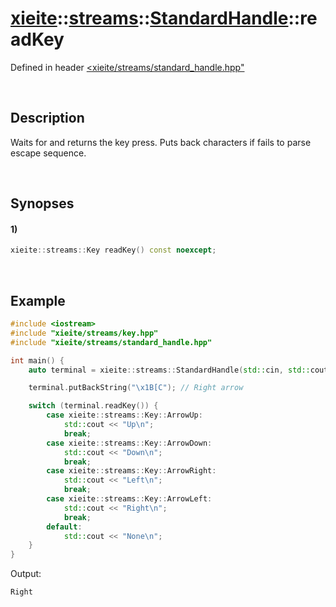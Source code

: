 # [xieite](../../../../../xieite.md)\:\:[streams](../../../../../streams.md)\:\:[StandardHandle](../../../standard_handle.md)\:\:readKey
Defined in header [<xieite/streams/standard_handle.hpp"](../../../../../../include/xieite/streams/standard_handle.hpp)

&nbsp;

## Description
Waits for and returns the key press. Puts back characters if fails to parse escape sequence.

&nbsp;

## Synopses
#### 1)
```cpp
xieite::streams::Key readKey() const noexcept;
```

&nbsp;

## Example
```cpp
#include <iostream>
#include "xieite/streams/key.hpp"
#include "xieite/streams/standard_handle.hpp"

int main() {
    auto terminal = xieite::streams::StandardHandle(std::cin, std::cout);

    terminal.putBackString("\x1B[C"); // Right arrow

    switch (terminal.readKey()) {
        case xieite::streams::Key::ArrowUp:
            std::cout << "Up\n";
            break;
        case xieite::streams::Key::ArrowDown:
            std::cout << "Down\n";
            break;
        case xieite::streams::Key::ArrowRight:
            std::cout << "Left\n";
            break;
        case xieite::streams::Key::ArrowLeft:
            std::cout << "Right\n";
            break;
        default:
            std::cout << "None\n";
    }
}

```
Output:
```
Right
```

